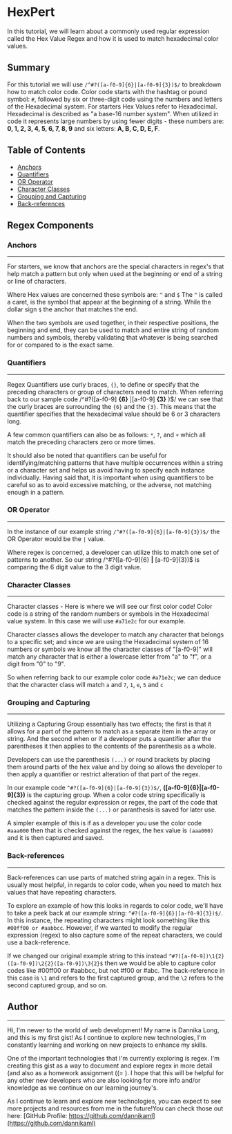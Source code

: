 # **HexPert**

In this tutorial, we will learn about a commonly used regular expression called the Hex Value Regex and how it is used to match hexadecimal color values. 

## **Summary**

For this tutorial we will use `/^#?([a-f0-9]{6}|[a-f0-9]{3})$/` to breakdown how to match color code. Color code starts with the hashtag or pound symbol: `#`, followed by six or three-digit code using the numbers and letters of the Hexadecimal system. For starters Hex Values refer to Hexadecimal. Hexadecimal is described as "a base-16 number system". When utilized in code it represents large numbers by using fewer digits - these numbers are: **0, 1, 2, 3, 4, 5, 6, 7, 8, 9** and six letters: **A, B, C, D, E, F**. 

## Table of Contents

- [Anchors](#anchors)
- [Quantifiers](#quantifiers)
- [OR Operator](#or-operator)
- [Character Classes](#character-classes)
- [Grouping and Capturing](#grouping-and-capturing)
- [Back-references](#back-references)

## Regex Components

### **Anchors**
***
For starters, we know that anchors are the special characters in regex's that help match a pattern but only when used at the beginning or end of a string or line of characters. 

Where Hex values are concerned these symbols are: `^` and `$` 
The `^` is called a caret, is the symbol that appear at the beginning of a string. 
While the dollar sign `$` the anchor that matches the end. 

When the two symbols are used together, in their respective positions, the beginning and end, they can be used to match and entire string of random numbers and symbols, thereby validating that whatever is being searched for or compared to is the exact same. 

### **Quantifiers**
***
Regex Quantifiers use curly braces, `{}`, to define or specify that the preceding characters or group of characters need to match. When referring back to our sample code /^#?([a-f0-9] **{6}** |[a-f0-9] **{3}** )$/ we can see that the curly braces are surrounding the `{6}` and the `{3}`. This means that the quantifier specifies that the hexadecimal value should be 6 or 3 characters long. 



A few common quantifiers can also be as follows: 
`*`, `?`, and `+` which all match the preceding characters zero or more times. 

It should also be noted that quantifiers can be useful for identifying/matching patterns that have multiple occurrences within a string or a character set and helps us avoid having to specify each instance individually. Having said that, it is important when using quantifiers to be careful so as to avoid excessive matching, or the adverse, not matching enough in a pattern. 


### **OR Operator**
***
In the instance of our example string `/^#?([a-f0-9]{6}|[a-f0-9]{3})$/` the OR Operator would be the `|` value. 

Where regex is concerned, a developer can utilize this to match one set of patterns to another. So our string /^#?([a-f0-9]{6} **|** [a-f0-9]{3})$ is comparing the 6 digit value to the 3 digit value. 

### **Character Classes**
***
Character classes - Here is where we will see our first color code! Color code is a string of the random numbers or symbols in the Hexadecimal value system. In this case we will use `#a71e2c` for our example. 

Character classes allows the developer to match any character that belongs to a specific set; and since we are using the Hexadecimal system of 16 numbers or symbols we know all the character classes of "[a-f0-9]" will match any character that is either a lowercase letter from "a" to "f", or a digit from "0" to "9". 

So when referring back to our example color code `#a71e2c`; we can deduce that the character class will match `a` and `7`, `1`, `e`, `5` and `c`


### **Grouping and Capturing**
***
Utilizing a Capturing Group essentially has two effects; the first is that it allows for a part of the pattern to match as a separate item in the array or string. And the second when or if a developer puts a quantifier after the parentheses it then applies to the contents of the parenthesis as a whole. 

Developers can use the parenthesis `(...)` or round brackets by placing them around parts of the hex value and by doing so allows the developer to then apply a quantifier or restrict alteration of that part of the regex.

In our example code `^#?([a-f0-9]{6}|[a-f0-9]{3})$/`, **([a-f0-9]{6}|[a-f0-9]{3})** is the capturing group. When a color code string specifically is checked against the regular expression or regex, the part of the code that matches the pattern inside the `(...)` or paranthesis is saved for later use. 

A simpler example of this is if as a developer you use the color code `#aaa000` then that is checked against the regex, the hex value is `(aaa000)` and it is then captured and saved.


### **Back-references**
***
Back-references can use parts of matched string again in a regex. This is usually most helpful, in regards to color code, when you need to match hex values that have repeating characters. 

To explore an example of how this looks in regards to color code, we'll have to take a peek back at our example string: `^#?([a-f0-9]{6}|[a-f0-9]{3})$/`. In this instance, the repeating characters might look something like this `#00ff00 or #aabbcc`. However, if we wanted to modify the regular expression (regex) to also capture some of the repeat characters, we could use a back-reference. 

If we changed our original example string to this instead `^#?([a-f0-9])\1{2}([a-f0-9])\2{2}([a-f0-9])\3{2}$` then we would be able to capture color codes like #00ff00 or #aabbcc, but not #f00 or #abc. The back-reference in this case is `\1` and refers to the first captured group, and the `\2` refers to the second captured group, and so on.


## **Author**
***
Hi, I'm newer to the world of web development! My name is Dannika Long, and this is my first gist! As I continue to explore new technologies, I'm constantly learning and working on new projects to enhance my skills.

One of the important technologies that I'm currently exploring is regex. I'm creating this gist as a way to document and explore regex in more detail (and also as a homework assignment ((=  ). I hope that this will be helpful for any other new developers who are also looking for more info and/or knowledge as we continue on our learning journey's. 

As I continue to learn and explore new technologies, you can expect to see more projects and resources from me in the future!You can check those out here: [GitHub Profile: https://github.com/dannikaml](https://github.com/dannikaml)